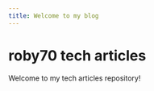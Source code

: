```yaml
---
title: Welcome to my blog
---
```


# roby70 tech articles 

Welcome to my tech articles repository! 


